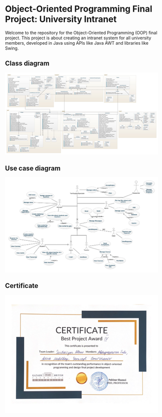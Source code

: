 # Object-Oriented Programming Final Project: University Intranet
Welcome to the repository for the Object-Oriented Programming (OOP) final project. This project is about creating an intranet system for all university members, developed in Java using APIs like Java AWT and libraries like Swing. 
## Class diagram
![screenshot](class-diagram.jpeg)
## Use case diagram
![screenshot](use-case.jpeg)
## Certificate
![cer](CERTIFICATE.png)
